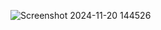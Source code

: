 ![Screenshot 2024-11-20 144526](https://github.com/user-attachments/assets/b854fbe5-35fd-403b-881e-009a74ad31a5)
